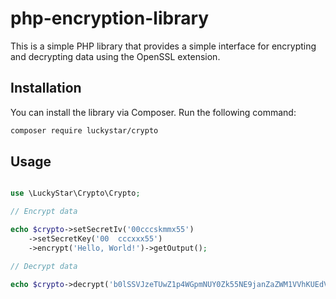 # php-encryption-library

This is a simple PHP library that provides a simple interface for encrypting and decrypting data using the OpenSSL extension.


## Installation

You can install the library via Composer. Run the following command:

```bash
composer require luckystar/crypto
```

## Usage

```php

use \LuckyStar\Crypto\Crypto;

// Encrypt data

echo $crypto->setSecretIv('00cccskmmx55')
	->setSecretKey('00	cccxxx55')
	->encrypt('Hello, World!')->getOutput();

// Decrypt data

echo $crypto->decrypt('b0lSSVJzeTUwZ1p4WGpmNUY0Zk55NE9janZaZWM1VVhKUEdVUDBSZWh2WT0=')->getOutput();

```